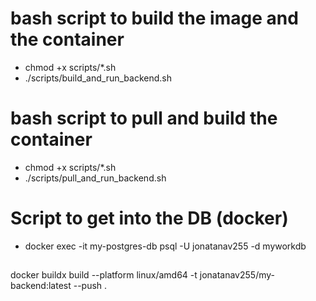 # bash script to build the image and the container

- chmod +x scripts/*.sh
- ./scripts/build_and_run_backend.sh

# bash script to pull and build the container

- chmod +x scripts/*.sh
- ./scripts/pull_and_run_backend.sh

# Script to get into the DB (docker)
- docker exec -it my-postgres-db psql -U jonatanav255 -d myworkdb

##
docker buildx build --platform linux/amd64 -t jonatanav255/my-backend:latest --push .
